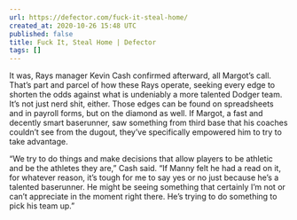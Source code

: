 ```yaml
---
url: https://defector.com/fuck-it-steal-home/
created_at: 2020-10-26 15:48 UTC
published: false
title: Fuck It, Steal Home | Defector
tags: []
---
```


It was, Rays manager Kevin Cash confirmed afterward, all Margot’s call. That’s part and parcel of how these Rays operate, seeking every edge to shorten the odds against what is undeniably a more talented Dodger team. It’s not just nerd shit, either. Those edges can be found on spreadsheets and in payroll forms, but on the diamond as well. If Margot, a fast and decently smart baserunner, saw something from third base that his coaches couldn’t see from the dugout, they’ve specifically empowered him to try to take advantage.

“We try to do things and make decisions that allow players to be athletic and be the athletes they are,” Cash said. “If Manny felt he had a read on it, for whatever reason, it’s tough for me to say yes or no just because he’s a talented baserunner. He might be seeing something that certainly I’m not or can’t appreciate in the moment right there. He’s trying to do something to pick his team up.”
